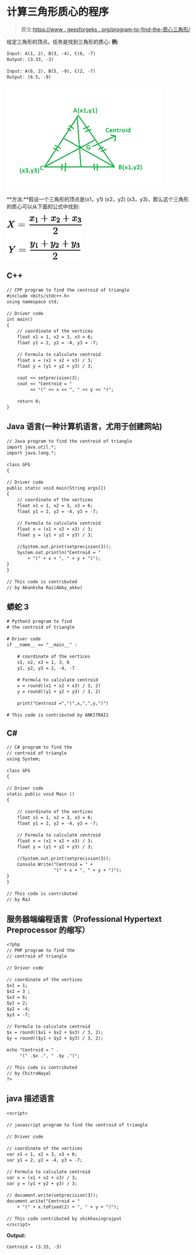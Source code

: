 # 计算三角形质心的程序

> 原文:[https://www . geesforgeks . org/program-to-find-the-质心三角形/](https://www.geeksforgeeks.org/program-to-find-the-centroid-of-the-triangle/)

给定三角形的顶点。任务是找到三角形的质心:
**例:**

```
Input: A(1, 2), B(3, -4), C(6, -7)
Output: (3.33, -3)

Input: A(6, 2), B(5, -9), C(2, -7)
Output: (6.5, -9)
```

![](img/1071f81837bfd3e709ab9eb35244c89d.png)

**方法:**假设一个三角形的顶点是(x1，y1) (x2，y2) (x3，y3)，那么这个三角形的质心可以从下面的公式中找到:

![$ X = \frac{x_{1}+x_{2}+x_{3}}{2} $ $ Y = \frac{y_{1}+y_{2}+y_{3}}{2} $   ](img/64b6a65bd215a5535ba3af2d3bdc2dfe.png "Rendered by QuickLaTeX.com")

## C++

```
// CPP program to find the centroid of triangle
#include <bits/stdc++.h>
using namespace std;

// Driver code
int main()
{
    // coordinate of the vertices
    float x1 = 1, x2 = 3, x3 = 6;
    float y1 = 2, y2 = -4, y3 = -7;

    // Formula to calculate centroid
    float x = (x1 + x2 + x3) / 3;
    float y = (y1 + y2 + y3) / 3;

    cout << setprecision(3);
    cout << "Centroid = "
         << "(" << x << ", " << y << ")";

    return 0;
}
```

## Java 语言(一种计算机语言，尤用于创建网站)

```
// Java program to find the centroid of triangle
import java.util.*;
import java.lang.*;

class GFG
{

// Driver code
public static void main(String args[])
{
    // coordinate of the vertices
    float x1 = 1, x2 = 3, x3 = 6;
    float y1 = 2, y2 = -4, y3 = -7;

    // Formula to calculate centroid
    float x = (x1 + x2 + x3) / 3;
    float y = (y1 + y2 + y3) / 3;

    //System.out.print(setprecision(3));
    System.out.println("Centroid = "
        + "(" + x + ", " + y + ")");
}
}

// This code is contributed
// by Akanksha Rai(Abby_akku)
```

## 蟒蛇 3

```
# Python3 program to find
# the centroid of triangle

# Driver code    
if __name__ == "__main__" :

    # coordinate of the vertices
    x1, x2, x3 = 1, 3, 6
    y1, y2, y3 = 2, -4, -7

    # Formula to calculate centroid
    x = round((x1 + x2 + x3) / 3, 2)
    y = round((y1 + y2 + y3) / 3, 2)

    print("Centroid =","(",x,",",y,")")

# This code is contributed by ANKITRAI1
```

## C#

```
// C# program to find the
// centroid of triangle
using System;

class GFG
{

// Driver code
static public void Main ()
{

    // coordinate of the vertices
    float x1 = 1, x2 = 3, x3 = 6;
    float y1 = 2, y2 = -4, y3 = -7;

    // Formula to calculate centroid
    float x = (x1 + x2 + x3) / 3;
    float y = (y1 + y2 + y3) / 3;

    //System.out.print(setprecision(3));
    Console.Write("Centroid = " +
                  "(" + x + ", " + y + ")");
}
}

// This code is contributed
// by RaJ
```

## 服务器端编程语言（Professional Hypertext Preprocessor 的缩写）

```
<?php
// PHP program to find the
// centroid of triangle

// Driver code

// coordinate of the vertices
$x1 = 1;
$x2 = 3 ;
$x3 = 6;
$y1 = 2;
$y2 = -4;
$y3 = -7;

// Formula to calculate centroid
$x = round(($x1 + $x2 + $x3) / 3, 2);
$y = round(($y1 + $y2 + $y3) / 3, 2);

echo "Centroid = " .
     "(" .$x .", " .$y .")";

// This code is contributed
// by ChitraNayal
?>
```

## java 描述语言

```
<script>

// javascript program to find the centroid of triangle

// Driver code

// coordinate of the vertices
var x1 = 1, x2 = 3, x3 = 6;
var y1 = 2, y2 = -4, y3 = -7;

// Formula to calculate centroid
var x = (x1 + x2 + x3) / 3;
var y = (y1 + y2 + y3) / 3;

// document.write(setprecision(3));
document.write("Centroid = "
    + "(" + x.toFixed(2) + ", " + y + ")");

// This code contributed by shikhasingrajput
</script>
```

**Output:** 

```
Centroid = (3.33, -3)
```